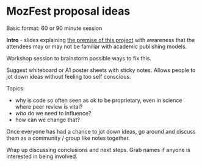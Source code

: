 # MozFest proposal ideas

Basic format: 60 or 90 minute session

**Intro** - slides explaining [the premise of this project](readme.md) with awareness that the attendees may or may not be familiar with academic publishing models.

Workshop session to brainstorm possible ways to fix this.

Suggest whiteboard or A1 poster sheets with sticky notes. Allows people to jot down ideas without feeling too self conscious.

Topics:

- why is code so often seen as ok to be proprietary, even in science where peer review is vital?
- *who* do we need to influence?
- how can we change that?

Once everyone has had a chance to jot down ideas, go around and discuss them as a community / group like notes together.

Wrap up discussing conclusions and next steps. Grab names if anyone is interested in being involved.
